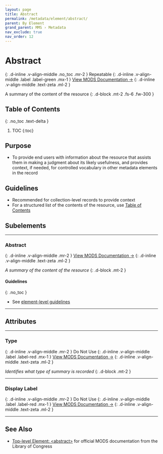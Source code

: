 ```yaml
---
layout: page
title: Abstract
permalink: /metadata/element/abstract/
parent: By Element
grand_parent: MMS › Metadata
nav_exclude: true
nav_order: 12
---
```


# Abstract
{: .d-inline .v-align-middle .no_toc .mr-2 }
Repeatable
{: .d-inline .v-align-middle .label .label-green .mx-1 }
[View MODS Documentation →](https://www.loc.gov/standards/mods/userguide/abstract.html)
{: .d-inline .v-align-middle .text-zeta .ml-2 }

A summary of the content of the resource
{: .d-block .mt-2 .fs-6 .fw-300 }

## Table of Contents
{: .no_toc .text-delta }

1. TOC
{:toc}

## Purpose
- To provide end users with information about the resource that assists them in making a judgment about its likely usefulness, and provides context, if needed, for controlled vocabulary in other metadata elements in the record

## Guidelines
- Recommended for collection-level records to provide context
- For a structured list of the contents of the resource, use [Table of Contents](/metadata-documentation/metadata/element/table-of-contents/)

## Subelements

---

### Abstract
{: .d-inline .v-align-middle .mr-2 }
[View MODS Documentation →](https://www.loc.gov/standards/mods/userguide/abstract.html)
{: .d-inline .v-align-middle .text-zeta .ml-2 }

_A summary of the content of the resource_
{: .d-block .mt-2 }

#### Guidelines
{: .no_toc }
- See [element-level guidelines](#guidelines)

---

## Attributes

---

### Type
{: .d-inline .v-align-middle .mr-2 }
Do Not Use
{: .d-inline .v-align-middle .label .label-red .mx-1 }
[View MODS Documentation →](https://www.loc.gov/standards/mods/userguide/abstract.html#type)
{: .d-inline .v-align-middle .text-zeta .ml-2 }

_Identifies what type of summary is recorded_
{: .d-block .mt-2 }

---

### Display Label
{: .d-inline .v-align-middle .mr-2 }
Do Not Use
{: .d-inline .v-align-middle .label .label-red .mx-1 }
[View MODS Documentation →](https://www.loc.gov/standards/mods/userguide/attributes.html#displayLabel)
{: .d-inline .v-align-middle .text-zeta .ml-2 }

---

## See Also
- [Top-level Element: &lt;abstract&gt;](https://www.loc.gov/standards/mods/userguide/abstract.html) for official MODS documentation from the Library of Congress
